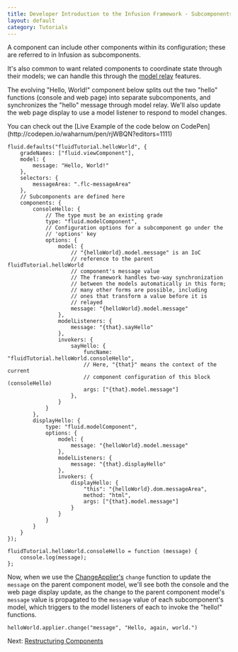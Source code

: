 ```yaml
---
title: Developer Introduction to the Infusion Framework - Subcomponents and Model Relaying
layout: default
category: Tutorials
---
```


A component can include other components within its configuration; these are referred to in Infusion as subcomponents.

It's also common to want related components to coordinate state through their models; we can handle this through the [model relay](../ModelRelay.md) features.

The evolving "Hello, World!" component below splits out the two "hello" functions (console and web page) into separate subcomponents, and synchronizes the "hello" message through model relay. We'll also update the web page display to use a model listener to respond to model changes.

<div class="infusion-docs-note">You can check out the [Live Example of the code below on CodePen](http://codepen.io/waharnum/pen/rjWBQN?editors=1111)</div>

```
fluid.defaults("fluidTutorial.helloWorld", {
    gradeNames: ["fluid.viewComponent"],
    model: {
        message: "Hello, World!"
    },
    selectors: {
        messageArea: ".flc-messageArea"
    },
    // Subcomponents are defined here
    components: {
        consoleHello: {
            // The type must be an existing grade
            type: "fluid.modelComponent",
            // Configuration options for a subcomponent go under the
            // 'options' key
            options: {
                model: {
                    // "{helloWorld}.model.message" is an IoC
                    // reference to the parent fluidTutorial.helloWorld
                    // component's message value
                    // The framework handles two-way synchronization
                    // between the models automatically in this form;
                    // many other forms are possible, including
                    // ones that transform a value before it is
                    // relayed
                    message: "{helloWorld}.model.message"
                },
                modelListeners: {
                    message: "{that}.sayHello"
                },
                invokers: {
                    sayHello: {                        
                        funcName: "fluidTutorial.helloWorld.consoleHello",
                        // Here, "{that}" means the context of the current
                        // component configuration of this block (consoleHello)
                        args: ["{that}.model.message"]
                    },
                }
            }
        },
        displayHello: {
            type: "fluid.modelComponent",
            options: {
                model: {
                    message: "{helloWorld}.model.message"
                },
                modelListeners: {
                    message: "{that}.displayHello"
                },
                invokers: {
                    displayHello: {
                        "this": "{helloWorld}.dom.messageArea",
                        method: "html",
                        args: ["{that}.model.message"]
                    }
                }
            }
        }
    }
});

fluidTutorial.helloWorld.consoleHello = function (message) {
    console.log(message);
};

```

Now, when we use the [ChangeApplier's](../ChangeApplier.md) `change` function to update the `message` on the parent component model, we'll see both the console and the web page display update, as the change to the parent component model's `message` value is propagated to the `message` value of each subcomponent's model, which triggers to the model listeners of each to invoke the "hello!" functions.

```
helloWorld.applier.change("message", "Hello, again, world.")
```

Next: [Restructuring Components](DeveloperIntroductionToInfusionFramework-RestructuringComponents.md)
